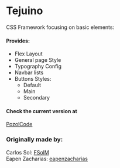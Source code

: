 # Tejuino
CSS Framework focusing on basic elements:

#### Provides:
<ul>
  <li>Flex Layout</li>
  <li>General page Style</li>
  <li>Typography Config</li>
  <li>Navbar lists</li>
  <li>Buttons Styles:
    <ul>
      <li>Default</li>
      <li>Main</li>
      <li>Secondary</li>
    </ul>
  </li>
</ul>

#### Check the current version at
<a href="https://github.com/pozolcode/Tejuino">PozolCode</a>

### Originally made by:
Carlos Sol: <a href="https://github.com/FSolM">FSolM</a><br>
Eapen Zacharias: <a href="https://github.com/eapenzacharias">eapenzacharias</a>
